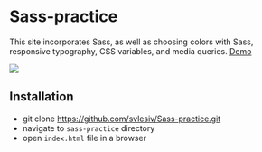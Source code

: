 # Sass-practice
This site incorporates Sass, as well as choosing colors with Sass, responsive typography, CSS variables, and media queries. [Demo](http://svitlanalesiv.me/assignment2/index.html)

![](./img/sass-practice.gif)

## Installation
* git clone https://github.com/svlesiv/Sass-practice.git
* navigate to `sass-practice` directory
* open `index.html` file in a browser